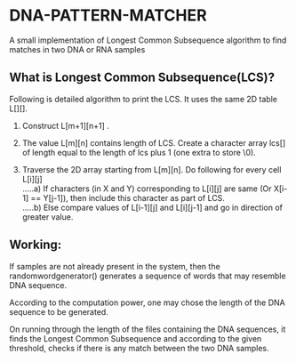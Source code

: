 # DNA-PATTERN-MATCHER
A small implementation of Longest Common Subsequence algorithm to find matches in two DNA or RNA samples

## What is Longest Common Subsequence(LCS)?
Following is detailed algorithm to print the LCS. It uses the same 2D table L[][].<br>

1) Construct L[m+1][n+1] .<br>

2) The value L[m][n] contains length of LCS. Create a character array lcs[] of length equal to the length of lcs plus 1 (one extra to store \0).<br>

2) Traverse the 2D array starting from L[m][n]. Do following for every cell L[i][j]<br>
…..a) If characters (in X and Y) corresponding to L[i][j] are same (Or X[i-1] == Y[j-1]), then include this character as part of LCS.<br>
…..b) Else compare values of L[i-1][j] and L[i][j-1] and go in direction of greater value.<br>

## Working:
If samples are not already present in the system, then the randomwordgenerator() generates a sequence of words that may resemble DNA sequence. <br>

According to the computation power, one may chose the length of the DNA sequence to be generated. <br>

On running through the length of the files containing the DNA sequences, it finds the Longest Common Subsequence and according to the given threshold, checks if there is any match between the two DNA samples. <br>



